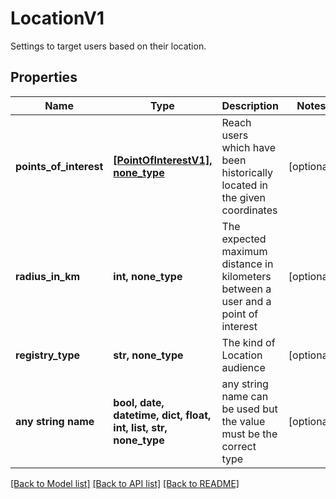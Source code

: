 # LocationV1

Settings to target users based on their location.

## Properties
Name | Type | Description | Notes
------------ | ------------- | ------------- | -------------
**points_of_interest** | [**[PointOfInterestV1], none_type**](PointOfInterestV1.md) | Reach users which have been historically located in the given coordinates | [optional] 
**radius_in_km** | **int, none_type** | The expected maximum distance in kilometers between a user and a point of interest | [optional] 
**registry_type** | **str, none_type** | The kind of Location audience | [optional] 
**any string name** | **bool, date, datetime, dict, float, int, list, str, none_type** | any string name can be used but the value must be the correct type | [optional]

[[Back to Model list]](../README.md#documentation-for-models) [[Back to API list]](../README.md#documentation-for-api-endpoints) [[Back to README]](../README.md)



